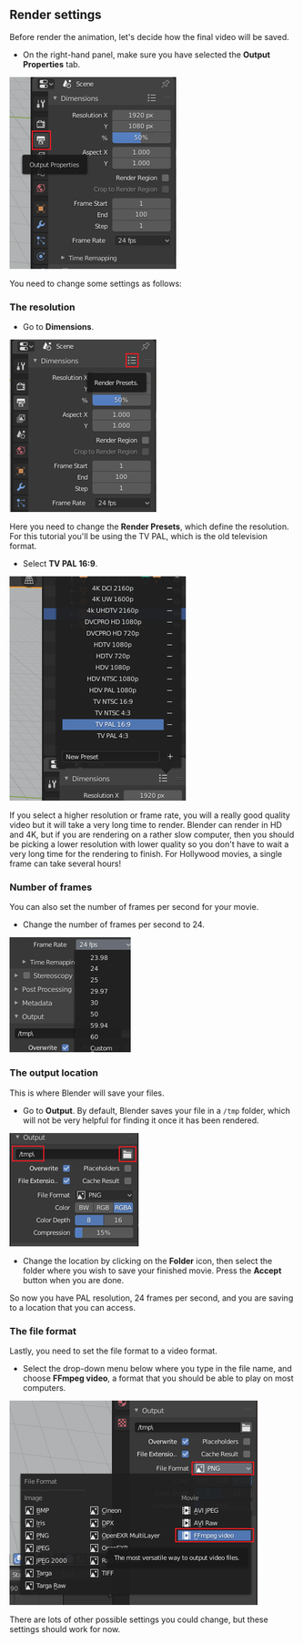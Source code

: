 ## Render settings

Before render the animation, let's decide how the final video will be saved.

+ On the right-hand panel, make sure you have selected the **Output Properties** tab.

![Render menu](images/blender-render-menu.png)

You need to change some settings as follows:

### The resolution

+ Go to **Dimensions**.

![Dimensions](images/blender-render-dimension.png)

Here you need to change the **Render Presets**, which define the resolution. For this tutorial you'll be using the TV PAL, which is the old television format.

+ Select **TV PAL 16:9**.

![Select TV PAL](images/blender-render-presets.png)

If you select a higher resolution or frame rate, you will a really good quality video but it will take a very long time to render. Blender can render in HD and 4K, but if you are rendering on a rather slow computer, then you should be picking a lower resolution with lower quality so you don't have to wait a very long time for the rendering to finish. For Hollywood movies, a single frame can take several hours!

### Number of frames

You can also set the number of frames per second for your movie.

+ Change the number of frames per second to 24.

![Frames per second](images/blender-render-frames.png)

### The output location

This is where Blender will save your files.

+ Go to **Output**. By default, Blender saves your file in a `/tmp` folder, which will not be very helpful for finding it once it has been rendered.

![Output location](images/blender-render-output.png)

+ Change the location by clicking on the **Folder** icon, then select the folder where you wish to save your finished movie. Press the **Accept** button when you are done.

So now you have PAL resolution, 24 frames per second, and you are saving to a location that you can access.

### The file format

Lastly, you need to set the file format to a video format.

+ Select the drop-down menu below where you type in the file name, and choose **FFmpeg video**, a format that you should be able to play on most computers.

![Output location](images/blender-render-file-format.png)

There are lots of other possible settings you could change, but these settings should work for now.
